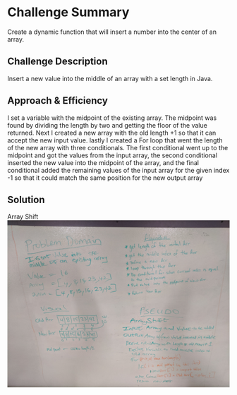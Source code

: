 # Challenge Summary
Create a dynamic function that will insert a number into the center of an array.

## Challenge Description
Insert a new value into the middle of an array with a set length in Java.

## Approach & Efficiency
I set a variable with the midpoint of the existing array. The midpoint was found by dividing the length by two and
getting the floor of the value returned. Next I created a new array with the old length +1 so that it can accept the new
input value. lastly I created a For loop that went the length of the new array with three conditionals.
The first conditional went up to the midpoint and got the values from the input array, the second conditional inserted
the new value into the midpoint of the array, and the final conditional added the remaining values of the input array
for the given index -1 so that it could match the same position for the new output array

## Solution
Array Shift ![Whiteboard solution](https://github.com/c23-repo/data-structures-and-algorithms/blob/master/code401Challenges/assets/img/ArrayShiftWhiteboard.jpg)
